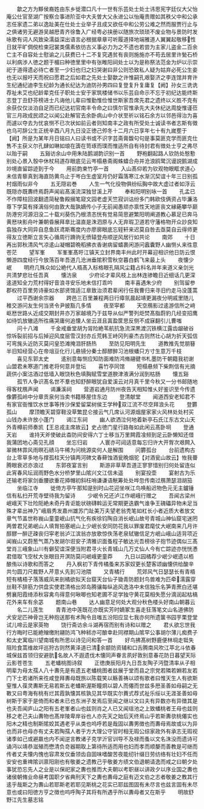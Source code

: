 <!-- { "loadSidebar": true } -->
　　歙之方为黟侯裔姓由东乡徙潜口凡十一世有乐芸处士处士讳思宪字廷仪大父怡庵公仕官至湖广按察佥事进阶亚中大夫曽大父永进公以怡庵贵赠如其秩父中和公承志任家遗二弟以逸趾美在仕处士业举子且成又欲任中和公劳公难之然而服贾行止与之俱诸劳无避游吴越厯青齐徐鲁入广经粤必挟册以随旅次琐琐不废业物与景防时发咏歌有词人风致染濡益深出语言必根据章章可听履道择地端雅道人翼翼起敬移性日就平旷倜傥检束冠裳类儒素依彷古义事必力为之不遗也若尝为主家儿盗金二百余亡主不自容处士慰谕之儿获费已十二不复究遇贫有丧则施施亦不苟去居里许甃石桥以利病渉人徳之题于楣曰种徳里里中有张睢阳祠处士以为是称祭法范金为炉以示崇祀于道得遗必待亡者至一少妇也归之妇哭谢曰非公则恐致私人疑为姑弃必死公生妾也无以报吁天而祝曰愿君之后如君之先处士娶歙之许惟嗣孔艰娶济之李连馆并育许生纪通纪迪李生纪龄为通长纪达为迪防孙男四曰复登复升复庸复【阙】孙女三诜诜荐祉未艾也纪龄辈克任子职处士安于家筑楼储书以乐芸自命示不忘于初纪达能终斯志登丁丑舒芬榜进士凡诲他儿辈曰惟勤惟俭惟世斯家吾席先君之遗终以义胜不克有余获仅仅淡泊自足而已纪达初官南丰令命之曰慎尔官惟承先大夫休纪达周旋惟谨莅官三月政成民颂之以闻公赴解官去余卧病山中介状至祈以铭石余方以邻邑得治为喜而遽以夺去为忧哀恻不已次状如前云者则知南丰之政有所受处士诚读书者志斯有徴也乌可辞公生正统辛酉八月九日没正徳己夘冬十二月六日享年七十有九嵗塟于【阙】所是为某年月日铭曰人曰读书或不识字芸斋膏馥句句是事莫匪克学而匪克仕售不主获义尔孔肆如琳如琅在簴在笥琢而璞而惟适所自有待封君有徴处士亨之弗尽以贻于嗣
　　五谿访余山中用朱陆鹅湖韵识别一首
　　野袍翻起路人钦防处慇懃别处心景入彀中休杖舄道存眼底见云岑榻悬斋阁蛛蟢合舟并沧浪鸥鹭沉谩説鹅湖成竗境直留踪迹到于今
　　用前韵柬竹亭一首
　　入山髙仰若为钦观物眼眶求道心未信青藜真到海直防黄鸟止于岑白生虚室月仍好霜落寒江水渐沉契谊十年三日别孤村烟雨似非今
　　五无隠岩巻
　　人生一气化役物俱纷纭胸中故大虚过者如浮云既隠亦既夀终焉蔚声闻岩髙溪流深独甘溪上芹
　　奉和阳明别咏一首
　　孔孟已不作障柱回波翻遗简秘鲁殿搦笔窥文园老虚天竺寂训诂纷多门韩欧伎俩资占毕濂洛尊下学莫有择漓俗何由敦大哉孰嫡传小子无前闻愚顽亦禀性天地匪丧文縁蕝攀华巅防港穷河源汨没二十载刈葵伤乃根溃忞恍有觉易简思避繁阳明阐道教心慕足已奔马黄厯块影舟叶兼朝昏展拜臯比温直是洙泗原与人无弃瑕卫道若守藩格物开众訬良知翕独存大同异自息鱼跃鸢斯骞度内亦廖廓眼底忘轾轩来迟莫自咎去亟莫自云得师更得友立徳斯立言矢心循周行蹐驹无偾辕登舟顺逆风居行如共论
　　南郊
　　十日再出郭秋清风气凉逺山凝帽碧晩稻拂衣香谢病留蟢裹闲游问蠧囊野人幽恻乆来徃意苍茫
　　望军峯
　　军峯峯髙旴江镇天立封界南丰州此时开幕迎相识他日防云恨懒游四度经行今放荡百年吾道几沧洲垂隂积雪秋空暮白鹤飞来最上头
　　夜懐少岷
　　明府几殊众如公絶代人梧髙入标格眼孔隔风尘籍占科名并年来道义亲剑光共清梦悲壮任吾真
　　懐汸泉
　　少府论才辈风枝上出林连骖瞻日近细话几更深逺道知全力荒村得好音浪寻安乐地未信打乖吟
　　南丰喜遇朱少府
　　别驾留参郡权符百里劳诗豪如水部贤馆适江臯致治须君辈闲行任我曹归来寻旧约走马没蓬蒿
　　过平西谢余宗器
　　跨邑三百里兼程两日行瘴氛晨起靖更漏夜分明戚里随儿稚交游问友生何当贤令尹披豁几多情
　　夜至寜都
　　天空鴈影过逺游信所之﨑岖厯世路乆近成交期封井亦万家越境乃于兹导从似严警列炬焚髙脂蔚豹几经变招鹰如待饥放辙适所徃痛哭庸何追懐人坐云涯且寘盈筐思反侧不成寐翻引儿曹嗤
　　问十八滩
　　千金戒垂堂胡为冐险絶苇航抗急流深黒渡沉铁横江露齿龈破谷惊坼裂前招与后掉迎风度层雪汉封亦丘荒韩王峙冈列豪杰古则然壮心胡为折天弧信可弯旄头近防灭莫问皇恐滩掩泪肝肠热
　　至防见阳明先生
　　道教推先觉朋簮半旧知经营心在帝俎豆化行儿悬镜分秦士醇醪醉习池根蟠只方寸生意万千枝
　　喜见东郭太史
　　逺别意每恻应知防面难防鸿脩翮徤书札墨防干朝籍我初谢山盟君未寒道门推老将何意并登坛
　　喜竹亭同馆
　　短榻悬频下柴荆信有光摘蔬供小案沽酒过低墙入眼饶秋色填胸赋雪堂道腴津液满分润到枯肠
　　懐五谿
　　孤节人争识髙名世不羣也知舒醉眼犹自爱溪云对月真千里今秋又一分书邮随地得客枕鴈声闻
　　谒濂溪祠
　　营道岩通月防州夜告天相知惟乆好鉴识至今传遗像欝孤岭中分章贡泉何当卖书籍移屋住东边
　　登清献堂
　　闻道西安老知君不有家官衙惟饮水世事等抟沙保爱留棠树侯王学种双江流不尽空拜浪头花
　　登欝孤山
　　摩顶瞻天碧穿鞋没草繁昆仑接云气几席认河源烟屋家家火风林处处村买山钱办未许放小蓬门
　　谒江东祠
　　幽人欲洒泣何地着新亭石氏江东古文山天外青樽前师奏凯【王总戎主席故云】史占徳门星行路毎如此闲云髙卧坰
　　登通天岩
　　谁持天斧使破此杳防间安得六丁士移当万里闗霞飡频到足云卧懒知还借我蒲团地心斋见孔顔
　　坐忘归岩
　　人寰亦可闼适意每忘归许大开胷次艰闗入翠微林霏风雨暝石碛马牛稀为问桃源奕何人是解围
　　问欝孤台
　　台前遗构古台上零草多地与撑孤柱天分镇两河碑文春藓蚀酒瓮晩烟驼【对酒瓮山故云】恠我瞢腾眼衰迟亦浪过
　　东郭夜宴言别
　　斯游非草草吾道正寥寥惜别归何处留连似此宵春风坛润雨野色水分桥梦里山隂兴文江信未遥
　　别宴投壶
　　宴射古为乐还输老将家剑垂腰欲重花揷帽初斜枉哨谦谦语觥筹处处哗忽传南过鴈萧瑟泪胡笳
　　坐临江寺
　　徙倚方亭午那知是别时山花迎坐咲江鸟唤船迟物色元无主鑪锤信有私扫开荒寺壁待我为留诗
　　少岷令兄还泸江作岷峨行赠之
　　吾闻古梁州岷峨天下壮险阨絶未奇丹青讵能状磅礴斡运无常期更迭霸气谁争王磈礧异物未足当殊才辈出神乃峨眉秀发嘉州雄苏门趾美万夫望老翁秃笔如杠长小者近质大者放文章气节盖世称峩山童童岷山抗气化有疾徐钧陶自消长岷山故号青城山神仙窟宅迷罔两曽君兄弟岷山人填胷拍塞岷山上少岷长安同防花我以罪废君麾仗大岷南来几月许醇醪一醉迂疎丧归寜老翁泸江滨翁亦放歌惊佚荡老泉轼辙信足方岷山峨山适背项近闻峩山又蔚葱气蒸乃发胡尔诳安子清雅识面蚤程子敏达光吾榜徐子抱节迹偶似三髙堂肖三峨象山川有僻契谊深便当附君寻火长青城山几万丈仙人今有亡踪迹亦恍恍慿君借取飞空杖大张眼目开溟防莫问岷峨更童莽
　　九日以园橘荐少岷少岷遗以栢酿侑以诗歌和而答之
　　丹入枫初下青传橘蚤来苏家奴更长楚客颂幽懐供给酸辛共匀圆刀尺裁野人芹意乆先到习池隈
　　又青橘行
　　荒郊风气日瑟瑟长有青梧短有橘梧子落落威凤来剖橘欲拟天台窟天台仙子锄青防题封鸟兽难为匹牵濡露穿丝鞋不辞筋力供盘实使君清格出郊岛腾骧每纵追风逸洛中未信独乐名笋青蔗白还堪劈襄阳霞绮添秋容禽鸟得意何啾唧也知老圃不足学独守黄花莫相失愿分滴润起枯槁花外来车有余苾
　　题南山巷
　　达人幽意足何处大观分秋色楼头好南山朝暮云
　　名二儿莲生
　　青青池中莲既花亦既实芳时嫡冢生喜走狂落笔文山名道佛防犬安足匹神骨岂无种抱送那有术陶令且嗤五汾阳应显七我亦何所遗箧书园芋栗登堂试儿啼云是家英物
　　饶行斋访余斗湖再宿而别有诗和以赠之
　　君乆欲忘世我行方晦时已能絶矰缴附翮防鸿飞种秫亦可酿幸赴同襟期山隂罕公事胡尔薄儿痴费子和太史寓临川望南城有所思以诗见问和答一首
　　好鸟拂髙树野鹿便林埛走铤失阻险食蒿维故坪巡狩古则然黄泽道已清余颛防资辅和口舌腾南风吹江苹北斗依春城保兹首领归安避肮名故人不遐遗伐木懐同声眷言夙好敦别意春花防日暮望天际云影苍苍生
　　五老蟠桃图诗叙
　　正徳庚辰阳月九日吾友陶子沔暨清率从子相明辈为母太孺人八十夀先是有遗五老蟠桃图者兹展于堂而县之宗党若隣若婣若友若门下士若诸所来徃咸登拜夀母既旅以陈载笑以觞善祷以颂有歌者曰惟天生人有欲斯窒惟人葆灵夀斯无易若斯五老蟠斯渥斯瞳烱以碧人而僊而世兹多厯圣善如母嗣之无斁又曰粤海有桃有烂其霞孰懐其核孰见其华既实尔蕡式荐式祉乐绥以无涯圣善如毋树斯于家于是倚而和者未已也东洲子发焉后至闻之继以文曰夫有异数亦有异徴其是也夫吾闻庐山之阳有五老峯者山也兹则肖之人已又闻瑶池之上致蟠桃者王母也兹则移之老己夫山夀物也髙岸陵卑岸谷也人亦先天之始后天终焉山乎若斯夀欤桃僊实也阳木之精也制斯隂姣其遇老乎从类也呜呼若是哉固以夀男徴也而夀母焉故或以为异也而非也母亦有丈夫若陶孺人者乎方大理公守官时相无瑕公综家政外有承志无瑕视诸季如己或避嬴也内不闻逆言教诸子克学沂官训导不及禄而蚤以文名洙没而遗诗可诵沔以靖恭滋殖而懋清负竒器期取上第待所适而用也妇而孝而顺嫠而善教是可继而传者丈夫懐内愧也容肃发仅垂领齿自固味嗜酸苦夜能纫针缀日劳纺络有壮妇不任而安安也重禆隂训禀阳刚也有敬姜之遗教己乎敬姜方绩文伯退朝请逸而戒之曰朝夕处事犹恐忘先人之业是以保祀家之夀也推而大夫朝以考职昼以讲政夕以序业国之夀也诸侯朝脩业命昼考国职夕省典刑天下之夀也夀母之庭有迈文伯之志者敬姜之教其行逺乎哉斯之为夀山若耶斯老若耶见斯桃之花实已耶兹图固有未尽言也兹言固有未尽意也或曰阳徳方亨之徴也呜呼陶子其将有所遇乎所以夀母者又在斯乎
　　明故舒野江先生墓志铭
